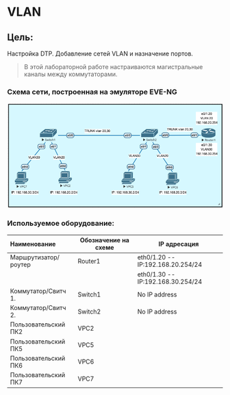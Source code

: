 # VLAN

## Цель:
Настройка DTP.
Добавление сетей VLAN и назначение портов.

> В этой лабораторной работе настраиваются магистральные каналы между коммутаторами.


### Схема сети, построенная на эмуляторе EVE-NG
![](https://github.com/Samurai1135/otus-network-engeneer/blob/73da4c02996a5d358a01fa937864a16ec8272ce5/Lab-01/NetworkScheme/%D0%A1%D1%85%D0%B5%D0%BC%D0%B0%20%D1%81%D0%B5%D1%82%D0%B8%20%D0%B2%20EVE-ng.png)



### Используемое оборудование:

| Наименование       | Обозначение на схеме |  IP адресация |
| :----------------- | -------------------- | ---------------------------------- |
|Маршрутизатор/роутер| Router1              |  eth0/1.20 -- IP:192.168.20.254/24 |  
|                    |                      |  eth0/1.30 --  IP:192.168.30.254/24 |
|Коммутатор/Свитч 1. | Switch1              |     No IP address          |
|Коммутатор/Свитч 2. | Switch2              |     No IP address          |
|Пользовательский ПК2| VPC2                 |               |
|Пользовательский ПК5| VPC5                 |               |
|Пользовательский ПК6| VPC6                 |               |
|Пользовательский ПК7| VPC7                 |               |
